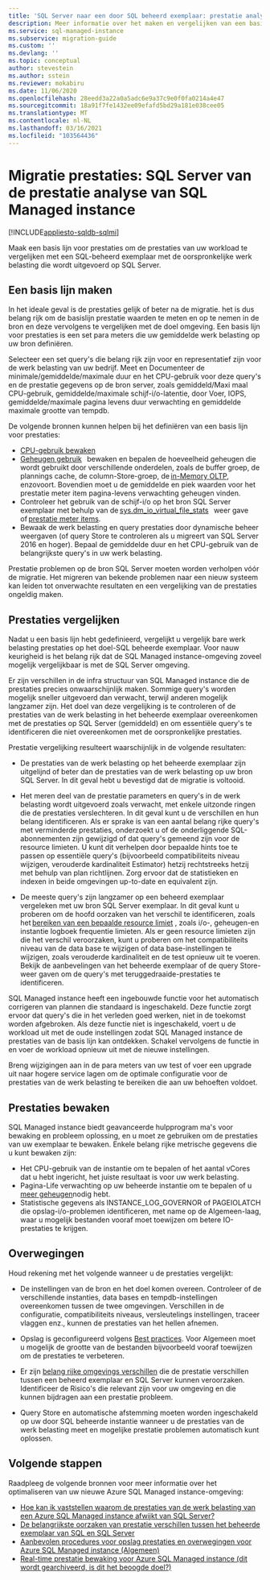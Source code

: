 ```yaml
---
title: 'SQL Server naar een door SQL beheerd exemplaar: prestatie analyse'
description: Meer informatie over het maken en vergelijken van een basis lijn voor prestaties bij het migreren van uw SQL Server-data bases naar Azure SQL Managed instance.
ms.service: sql-managed-instance
ms.subservice: migration-guide
ms.custom: ''
ms.devlang: ''
ms.topic: conceptual
author: stevestein
ms.author: sstein
ms.reviewer: mokabiru
ms.date: 11/06/2020
ms.openlocfilehash: 28eedd3a22a0a5adc6e9a37c9e0f0fa0214a4e47
ms.sourcegitcommit: 18a91f7fe1432ee09efafd5bd29a181e038cee05
ms.translationtype: MT
ms.contentlocale: nl-NL
ms.lasthandoff: 03/16/2021
ms.locfileid: "103564436"
---
```

# <a name="migration-performance-sql-server-to-sql-managed-instance-performance-analysis"></a>Migratie prestaties: SQL Server van de prestatie analyse van SQL Managed instance
[!INCLUDE[appliesto-sqldb-sqlmi](../../includes/appliesto-sqlmi.md)]

Maak een basis lijn voor prestaties om de prestaties van uw workload te vergelijken met een SQL-beheerd exemplaar met de oorspronkelijke werk belasting die wordt uitgevoerd op SQL Server. 

## <a name="create-a-baseline"></a>Een basis lijn maken

In het ideale geval is de prestaties gelijk of beter na de migratie. het is dus belang rijk om de basislijn prestatie waarden te meten en op te nemen in de bron en deze vervolgens te vergelijken met de doel omgeving. Een basis lijn voor prestaties is een set para meters die uw gemiddelde werk belasting op uw bron definiëren. 

Selecteer een set query's die belang rijk zijn voor en representatief zijn voor de werk belasting van uw bedrijf. Meet en Documenteer de minimale/gemiddelde/maximale duur en het CPU-gebruik voor deze query's en de prestatie gegevens op de bron server, zoals gemiddeld/Maxi maal CPU-gebruik, gemiddelde/maximale schijf-i/o-latentie, door Voer, IOPS, gemiddelde/maximale pagina levens duur verwachting en gemiddelde maximale grootte van tempdb. 

De volgende bronnen kunnen helpen bij het definiëren van een basis lijn voor prestaties: 

   - [CPU-gebruik bewaken ](https://techcommunity.microsoft.com/t5/azure-sql-database/monitor-cpu-usage-on-sql-server-and-azure-sql/ba-p/680777#M131)
   - [Geheugen gebruik](/sql/relational-databases/performance-monitor/monitor-memory-usage)   bewaken en bepalen de hoeveelheid geheugen die wordt gebruikt door verschillende onderdelen, zoals de buffer groep, de plannings cache, de column-Store-groep, de [in-Memory OLTP](/sql/relational-databases/in-memory-oltp/monitor-and-troubleshoot-memory-usage), enzovoort. Bovendien moet u de gemiddelde en piek waarden voor het prestatie meter item pagina-levens verwachting geheugen vinden. 
   - Controleer het gebruik van de schijf-i/o op het bron SQL Server exemplaar met behulp van de [sys.dm_io_virtual_file_stats](/sql/relational-databases/system-dynamic-management-views/sys-dm-io-virtual-file-stats-transact-sql)   weer gave of [prestatie meter items](/sql/relational-databases/performance-monitor/monitor-disk-usage). 
   - Bewaak de werk belasting en query prestaties door dynamische beheer weergaven (of query Store te controleren als u migreert van SQL Server 2016 en hoger). Bepaal de gemiddelde duur en het CPU-gebruik van de belangrijkste query's in uw werk belasting. 

Prestatie problemen op de bron SQL Server moeten worden verholpen vóór de migratie. Het migreren van bekende problemen naar een nieuw systeem kan leiden tot onverwachte resultaten en een vergelijking van de prestaties ongeldig maken. 


## <a name="compare-performance"></a>Prestaties vergelijken 

Nadat u een basis lijn hebt gedefinieerd, vergelijkt u vergelijk bare werk belasting prestaties op het doel-SQL beheerde exemplaar. Voor nauw keurigheid is het belang rijk dat de SQL Managed instance-omgeving zoveel mogelijk vergelijkbaar is met de SQL Server omgeving. 

Er zijn verschillen in de infra structuur van SQL Managed instance die de prestaties precies onwaarschijnlijk maken. Sommige query's worden mogelijk sneller uitgevoerd dan verwacht, terwijl anderen mogelijk langzamer zijn. Het doel van deze vergelijking is te controleren of de prestaties van de werk belasting in het beheerde exemplaar overeenkomen met de prestaties op SQL Server (gemiddeld) en om essentiële query's te identificeren die niet overeenkomen met de oorspronkelijke prestaties. 

Prestatie vergelijking resulteert waarschijnlijk in de volgende resultaten: 

- De prestaties van de werk belasting op het beheerde exemplaar zijn uitgelijnd of beter dan de prestaties van de werk belasting op uw bron SQL Server. In dit geval hebt u bevestigd dat de migratie is voltooid. 

- Het meren deel van de prestatie parameters en query's in de werk belasting wordt uitgevoerd zoals verwacht, met enkele uitzonde ringen die de prestaties verslechteren. In dit geval kunt u de verschillen en hun belang identificeren. Als er sprake is van een aantal belang rijke query's met verminderde prestaties, onderzoekt u of de onderliggende SQL-abonnementen zijn gewijzigd of dat query's gemeend zijn voor de resource limieten. U kunt dit verhelpen door bepaalde hints toe te passen op essentiële query's (bijvoorbeeld compatibiliteits niveau wijzigen, verouderde kardinaliteit Estimator) hetzij rechtstreeks hetzij met behulp van plan richtlijnen. Zorg ervoor dat de statistieken en indexen in beide omgevingen up-to-date en equivalent zijn. 

- De meeste query's zijn langzamer op een beheerd exemplaar vergeleken met uw bron SQL Server exemplaar. In dit geval kunt u proberen om de hoofd oorzaken van het verschil te identificeren, zoals het [bereiken van een bepaalde resource limiet](../../managed-instance/resource-limits.md#service-tier-characteristics) , zoals i/o-, geheugen-en instantie logboek frequentie limieten. Als er geen resource limieten zijn die het verschil veroorzaken, kunt u proberen om het compatibiliteits niveau van de data base te wijzigen of data base-instellingen te wijzigen, zoals verouderde kardinaliteit en de test opnieuw uit te voeren. Bekijk de aanbevelingen van het beheerde exemplaar of de query Store-weer gaven om de query's met teruggedraaide-prestaties te identificeren. 

SQL Managed instance heeft een ingebouwde functie voor het automatisch corrigeren van plannen die standaard is ingeschakeld. Deze functie zorgt ervoor dat query's die in het verleden goed werken, niet in de toekomst worden afgebroken. Als deze functie niet is ingeschakeld, voert u de workload uit met de oude instellingen zodat SQL Managed instance de prestaties van de basis lijn kan ontdekken. Schakel vervolgens de functie in en voer de workload opnieuw uit met de nieuwe instellingen. 

Breng wijzigingen aan in de para meters van uw test of voer een upgrade uit naar hogere service lagen om de optimale configuratie voor de prestaties van de werk belasting te bereiken die aan uw behoeften voldoet. 

## <a name="monitor-performance"></a>Prestaties bewaken 

SQL Managed instance biedt geavanceerde hulpprogram ma's voor bewaking en probleem oplossing, en u moet ze gebruiken om de prestaties van uw exemplaar te bewaken. Enkele belang rijke metrische gegevens die u kunt bewaken zijn: 

- Het CPU-gebruik van de instantie om te bepalen of het aantal vCores dat u hebt ingericht, het juiste resultaat is voor uw werk belasting. 
- Pagina-Life verwachting op uw beheerde instantie om te bepalen of u [meer geheugen](https://techcommunity.microsoft.com/t5/azure-sql-database/do-you-need-more-memory-on-azure-sql-managed-instance/ba-p/563444)nodig hebt.
-  Statistische gegevens als INSTANCE_LOG_GOVERNOR of PAGEIOLATCH die opslag-i/o-problemen identificeren, met name op de Algemeen-laag, waar u mogelijk bestanden vooraf moet toewijzen om betere IO-prestaties te krijgen. 


## <a name="considerations"></a>Overwegingen  

Houd rekening met het volgende wanneer u de prestaties vergelijkt: 

- De instellingen van de bron en het doel komen overeen. Controleer of de verschillende instanties, data bases en tempdb-instellingen overeenkomen tussen de twee omgevingen. Verschillen in de configuratie, compatibiliteits niveaus, versleutelings instellingen, traceer vlaggen enz., kunnen de prestaties van het hellen afnemen. 

- Opslag is geconfigureerd volgens [Best practices](https://techcommunity.microsoft.com/t5/datacat/storage-performance-best-practices-and-considerations-for-azure/ba-p/305525). Voor Algemeen moet u mogelijk de grootte van de bestanden bijvoorbeeld vooraf toewijzen om de prestaties te verbeteren. 

- Er zijn [belang rijke omgevings verschillen](https://azure.microsoft.com/blog/key-causes-of-performance-differences-between-sql-managed-instance-and-sql-server/) die de prestatie verschillen tussen een beheerd exemplaar en SQL Server kunnen veroorzaken. Identificeer de Risico's die relevant zijn voor uw omgeving en die kunnen bijdragen aan een prestatie probleem. 

- Query Store en automatische afstemming moeten worden ingeschakeld op uw door SQL beheerde instantie wanneer u de prestaties van de werk belasting meet en mogelijke prestatie problemen automatisch kunt oplossen. 



## <a name="next-steps"></a>Volgende stappen

Raadpleeg de volgende bronnen voor meer informatie over het optimaliseren van uw nieuwe Azure SQL Managed instance-omgeving: 

- [Hoe kan ik vaststellen waarom de prestaties van de werk belasting van een Azure SQL Managed instance afwijkt van SQL Server?](https://medium.com/azure-sqldb-managed-instance/what-to-do-when-azure-sql-managed-instance-is-slower-than-sql-server-dd39942aaadd)
- [De belangrijkste oorzaken van prestatie verschillen tussen het beheerde exemplaar van SQL en SQL Server](https://azure.microsoft.com/blog/key-causes-of-performance-differences-between-sql-managed-instance-and-sql-server/)
- [Aanbevolen procedures voor opslag prestaties en overwegingen voor Azure SQL Managed instance (Algemeen)](https://techcommunity.microsoft.com/t5/datacat/storage-performance-best-practices-and-considerations-for-azure/ba-p/305525)
- [Real-time prestatie bewaking voor Azure SQL Managed instance (dit wordt gearchiveerd, is dit het beoogde doel?)](/archive/blogs/sqlcat/real-time-performance-monitoring-for-azure-sql-database-managed-instance)